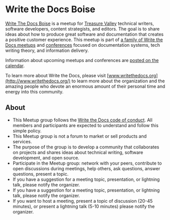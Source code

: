 #  Write the Docs Boise

[Write The Docs Boise](https://www.meetup.com/Write-the-Docs-Boise/) is a meetup for [Treasure Valley](https://en.wikipedia.org/wiki/Treasure_Valley) technical writers, software developers, content strategists, and editors. The goal is to share ideas about how to produce great software and documentation that creates a positive customer experience. This meetup is part of [a family of Write the Docs meetups](http://www.writethedocs.org/meetups/) and [conferences](http://www.writethedocs.org/conf/) focused on documentation systems, tech writing theory, and information delivery.

Information about upcoming meetups and conferences are [posted on the calendar](https://www.meetup.com/Write-the-Docs-Boise/events/).

To learn more about Write the Docs, please visit [www.writethedocs.org](http://www.writethedocs.org/) to learn more about the organization and the amazing people who devote an enormous amount of their personal time and energy into this community.

## About
* This Meetup group follows the [Write the Docs code of conduct](http://www.writethedocs.org/code-of-conduct/). All members and participants are expected to understand and follow this simple policy.
* This Meetup group is not a forum to market or sell products and services.
* The purpose of the group is to develop a community that collaborates on projects and shares ideas about technical writing, software development, and open source.
* Participate in the Meetup group: network with your peers, contribute to open discussions during meetings, help others, ask questions, answer questions, present a topic.
* If you have a suggestion for a meeting topic, presentation, or lightning talk, please notify the organizer.
* If you have a suggestion for a meeting topic, presentation, or lightning talk, please notify the organizer.
* If you want to host a meeting, present a topic of discussion (20-45 minutes), or present a lightning talk (5-10 minutes) please notify the organizer.
